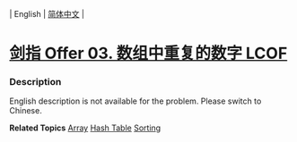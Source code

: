 | English | [简体中文](README.md) |

# [剑指 Offer 03. 数组中重复的数字 LCOF](https://leetcode-cn.com/problems/shu-zu-zhong-zhong-fu-de-shu-zi-lcof)
 ### Description
<p>English description is not available for the problem. Please switch to Chinese.</p>

**Related Topics**  [Array](https://leetcode-cn.com/tag/array) [Hash Table](https://leetcode-cn.com/tag/hash-table) [Sorting](https://leetcode-cn.com/tag/sorting) 